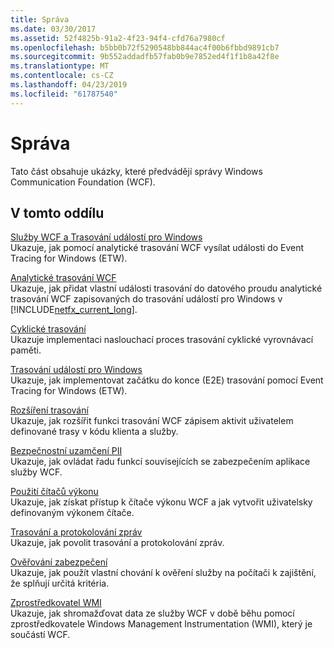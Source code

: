```yaml
---
title: Správa
ms.date: 03/30/2017
ms.assetid: 52f4825b-91a2-4f23-94f4-cfd76a7980cf
ms.openlocfilehash: b5bb0b72f5290548bb844ac4f00b6fbbd9891cb7
ms.sourcegitcommit: 9b552addadfb57fab0b9e7852ed4f1f1b8a42f8e
ms.translationtype: MT
ms.contentlocale: cs-CZ
ms.lasthandoff: 04/23/2019
ms.locfileid: "61787540"
---
```

# <a name="management"></a>Správa
Tato část obsahuje ukázky, které předvádějí správy Windows Communication Foundation (WCF).  
  
## <a name="in-this-section"></a>V tomto oddílu  
 [Služby WCF a Trasování událostí pro Windows](../../../../docs/framework/wcf/samples/wcf-services-and-event-tracing-for-windows.md)  
 Ukazuje, jak pomocí analytické trasování WCF vysílat události do Event Tracing for Windows (ETW).  
  
 [Analytické trasování WCF](../../../../docs/framework/wcf/samples/wcf-analytic-tracing.md)  
 Ukazuje, jak přidat vlastní události trasování do datového proudu analytické trasování WCF zapisovaných do trasování událostí pro Windows v [!INCLUDE[netfx_current_long](../../../../includes/netfx-current-long-md.md)].  
  
 [Cyklické trasování](../../../../docs/framework/wcf/samples/circular-tracing.md)  
 Ukazuje implementaci naslouchací proces trasování cyklické vyrovnávací paměti.  
  
 [Trasování událostí pro Windows](../../../../docs/framework/wcf/samples/etw-tracing.md)  
 Ukazuje, jak implementovat začátku do konce (E2E) trasování pomocí Event Tracing for Windows (ETW).  
  
 [Rozšíření trasování](../../../../docs/framework/wcf/samples/extending-tracing.md)  
 Ukazuje, jak rozšířit funkci trasování WCF zápisem aktivit uživatelem definované trasy v kódu klienta a služby.  
  
 [Bezpečnostní uzamčení PII](../../../../docs/framework/wcf/samples/pii-security-lockdown.md)  
 Ukazuje, jak ovládat řadu funkcí souvisejících se zabezpečením aplikace služby WCF.  
  
 [Použití čítačů výkonu](../../../../docs/framework/wcf/samples/using-performance-counters.md)  
 Ukazuje, jak získat přístup k čítače výkonu WCF a jak vytvořit uživatelsky definovaným výkonem čítače.  
  
 [Trasování a protokolování zpráv](../../../../docs/framework/wcf/samples/tracing-and-message-logging.md)  
 Ukazuje, jak povolit trasování a protokolování zpráv.  
  
 [Ověřování zabezpečení](../../../../docs/framework/wcf/samples/security-validation.md)  
 Ukazuje, jak použít vlastní chování k ověření služby na počítači k zajištění, že splňují určitá kritéria.  
  
 [Zprostředkovatel WMI](../../../../docs/framework/wcf/samples/wmi-provider.md)  
 Ukazuje, jak shromažďovat data ze služby WCF v době běhu pomocí zprostředkovatele Windows Management Instrumentation (WMI), který je součástí WCF.
